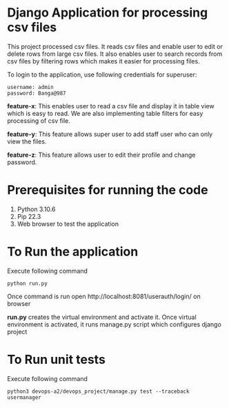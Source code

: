 # Django Application for processing csv files

This project processed csv files. It reads csv files and enable user to edit or delete rows from large csv files. It also enables user to search records from csv files by filtering rows which makes it easier for processing files.

To login to the application, use following credentials for superuser:
``` 
username: admin
password: Banga@987
```

**feature-x**: This enables user to read a csv file and display it in table view which is easy to read. We are also implementing table filters for easy processing of csv file.

**feature-y**: This feature allows super user to add staff user who can only view the files. 

**feature-z**: This feature allows user to edit their profile and change password. 

# Prerequisites for running the code

1. Python 3.10.6
2. Pip 22.3
3. Web browser to test the application

# To Run the application

Execute following command

``` 
python run.py
``` 
Once command is run open http://localhost:8081/userauth/login/ on browser

**run.py** creates the virtual environment and activate it. Once virtual environment is activated, it runs manage.py script which configures django project

# To Run unit tests

Execute following command

``` 
python3 devops-a2/devops_project/manage.py test --traceback usermanager
``` 
